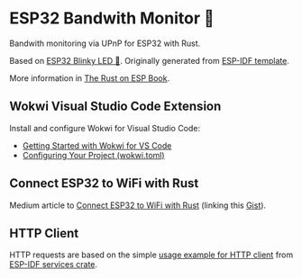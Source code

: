 # ESP32 Bandwith Monitor :crab:

Bandwith monitoring via UPnP for ESP32 with Rust.

Based on [ESP32 Blinky LED :crab:](https://github.com/zierf/esp32_blinky).
Originally generated from [ESP-IDF template](https://github.com/esp-rs/esp-idf-template).

More information in [The Rust on ESP Book](https://esp-rs.github.io/book/).

## Wokwi Visual Studio Code Extension

Install and configure Wokwi for Visual Studio Code:
- [Getting Started with Wokwi for VS Code](https://docs.wokwi.com/vscode/getting-started)
- [Configuring Your Project (wokwi.toml)](https://docs.wokwi.com/vscode/project-config)

## Connect ESP32 to WiFi with Rust

Medium article to [Connect ESP32 to WiFi with Rust](https://medium.com/@rajeshpachaikani/connect-esp32-to-wifi-with-rust-7d12532f539b)
(linking this [Gist](https://gist.github.com/rajeshpachaikani/2ef7c11b4d7e8a6704dba0f323bcdd6d)).

## HTTP Client

HTTP requests are based on the simple [usage example for HTTP client](https://github.com/esp-rs/esp-idf-svc/blob/ba1e19d59a0af0dd95ac6c67d0ed9d890059797d/examples/http_request.rs) from [ESP-IDF services crate](https://crates.io/crates/esp-idf-svc).
